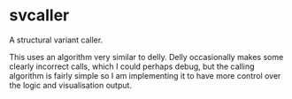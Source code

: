 # svcaller
A structural variant caller.

This uses an algorithm very similar to delly. Delly occasionally makes some clearly incorrect calls, which I could perhaps debug, but the calling algorithm is fairly simple so I am implementing it to have more control over the logic and visualisation output.